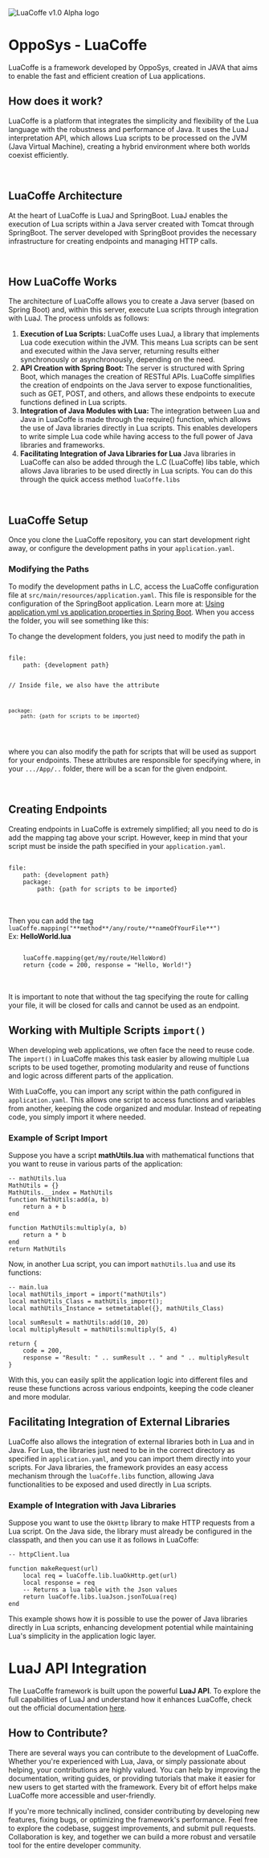 <img src="./assets/luacoffe.png" alt="LuaCoffe v1.0 Alpha logo">
<h1>OppoSys - LuaCoffe</h1>
<p>LuaCoffe is a framework developed by OppoSys, created in JAVA that aims to enable the fast and efficient creation of Lua applications.</p>
<h2>How does it work?</h2>
<p>LuaCoffe is a platform that integrates the simplicity and flexibility of the Lua language with the robustness and performance of Java. It uses the LuaJ interpretation API, which allows Lua scripts to be processed on the JVM (Java Virtual Machine), creating a hybrid environment where both worlds coexist efficiently.</p>
</br>
<h2>LuaCoffe Architecture</h2>
<p>
At the heart of LuaCoffe is LuaJ and SpringBoot. LuaJ enables the execution of Lua scripts within a Java server created with Tomcat through SpringBoot. The server developed with SpringBoot provides the necessary infrastructure for creating endpoints and managing HTTP calls.
</p>
</br>
<h2>How LuaCoffe Works</h2>
<p>
The architecture of LuaCoffe allows you to create a Java server (based on Spring Boot) and, within this server, execute Lua scripts through integration with LuaJ. The process unfolds as follows:
</p>
<ol>
<li><b>Execution of Lua Scripts:</b>
LuaCoffe uses LuaJ, a library that implements Lua code execution within the JVM. This means Lua scripts can be sent and executed within the Java server, returning results either synchronously or asynchronously, depending on the need.
</li>
<li><b>API Creation with Spring Boot: </b>
The server is structured with Spring Boot, which manages the creation of RESTful APIs. LuaCoffe simplifies the creation of endpoints on the Java server to expose functionalities, such as GET, POST, and others, and allows these endpoints to execute functions defined in Lua scripts.
</li>
<li><b>Integration of Java Modules with Lua: </b>
The integration between Lua and Java in LuaCoffe is made through the require() function, which allows the use of Java libraries directly in Lua scripts. This enables developers to write simple Lua code while having access to the full power of Java libraries and frameworks.
</li>
<li><b>Facilitating Integration of Java Libraries for Lua</b>
Java libraries in LuaCoffe can also be added through the L.C (LuaCoffe) libs table, which allows Java libraries to be used directly in Lua scripts. You can do this through the quick access method <code>luaCoffe.libs</code>
</li>
</ol>
</br>
<h2>LuaCoffe Setup</h2>
<p>
Once you clone the LuaCoffe repository, you can start development right away, or configure the development paths in your <code>application.yaml</code>.
</p>
<h3>Modifying the Paths</h3>
<p>
To modify the development paths in L.C, access the LuaCoffe configuration file at <code>src/main/resources/application.yaml</code>. This file is responsible for the configuration of the SpringBoot application. Learn more at: <a href="https://www.baeldung.com/spring-boot-yaml-vs-properties">Using application.yml vs application.properties in Spring Boot</a>.
When you access the folder, you will see something like this:
</br>
<img src="./assets/application_yaml_example.png" alt=""/>
</br>
<p>
To change the development folders, you just need to modify the path in 
<pre>
<code>
file: 
    path: {development path}

// Inside file, we also have the attribute 

    package:
        path: {path for scripts to be imported}
</code>
</pre>
where you can also modify the path for scripts that will be used as support for your endpoints.
These attributes are responsible for specifying where, in your <code>.../App/..</code> folder, there will be a scan for the given endpoint.
</p>
</p>
</br>
<h2>Creating Endpoints</h2>
<p>
Creating endpoints in LuaCoffe is extremely simplified; all you need to do is add the mapping tag above your script. However, keep in mind that your script must be inside the path specified in your <code>application.yaml</code>.
</br>
<pre>
<code>
file: 
    path: {development path}
    package:
        path: {path for scripts to be imported}
</code>
</pre>
</br>
Then you can add the tag <code>luaCoffe.mapping("**method**/any/route/**nameOfYourFile**")</code>
</br>
Ex: <b>HelloWorld.lua</b>
<pre>
<code>
    luaCoffe.mapping(get/my/route/HelloWord)
    return {code = 200, response = "Hello, World!"}
</code>
</pre>
</br>
It is important to note that without the tag specifying the route for calling your file, it will be closed for calls and cannot be used as an endpoint.
</p>
<h2>Working with Multiple Scripts <code>import()</code></h2>
<p>When developing web applications, we often face the need to reuse code. The <code>import()</code> in LuaCoffe makes this task easier by allowing multiple Lua scripts to be used together, promoting modularity and reuse of functions and logic across different parts of the application.</p>

<p>With LuaCoffe, you can import any script within the path configured in <code>application.yaml</code>. This allows one script to access functions and variables from another, keeping the code organized and modular. Instead of repeating code, you simply import it where needed.</p>

<h3>Example of Script Import</h3>
<p>Suppose you have a script <b>mathUtils.lua</b> with mathematical functions that you want to reuse in various parts of the application:</p>

<pre><code>-- mathUtils.lua
MathUtils = {}
MathUtils.__index = MathUtils
function MathUtils:add(a, b)
    return a + b
end

function MathUtils:multiply(a, b)
    return a * b
end
return MathUtils
</code></pre>

<p>Now, in another Lua script, you can import <code>mathUtils.lua</code> and use its functions:</p>

<pre><code>-- main.lua
local mathUtils_import = import("mathUtils")
local mathUtils_Class = mathUtils_import();
local mathUtils_Instance = setmetatable({}, mathUtils_Class)

local sumResult = mathUtils:add(10, 20)
local multiplyResult = mathUtils:multiply(5, 4)

return {
    code = 200,
    response = "Result: " .. sumResult .. " and " .. multiplyResult
}
</code></pre>

<p>With this, you can easily split the application logic into different files and reuse these functions across various endpoints, keeping the code cleaner and more modular.</p>

<h2>Facilitating Integration of External Libraries</h2>
<p>LuaCoffe also allows the integration of external libraries both in Lua and in Java. For Lua, the libraries just need to be in the correct directory as specified in <code>application.yaml</code>, and you can import them directly into your scripts. For Java libraries, the framework provides an easy access mechanism through the <code>luaCoffe.libs</code> function, allowing Java functionalities to be exposed and used directly in Lua scripts.</p>

<h3>Example of Integration with Java Libraries</h3>
<p>Suppose you want to use the <code>OkHttp</code> library to make HTTP requests from a Lua script. On the Java side, the library must already be configured in the classpath, and then you can use it as follows in LuaCoffe:</p>

<pre><code>-- httpClient.lua

function makeRequest(url)
    local req = luaCoffe.lib.luaOkHttp.get(url)
    local response = req
    -- Returns a lua table with the Json values
    return luaCoffe.libs.luaJson.jsonToLua(req)
end
</code></pre>

<p>This example shows how it is possible to use the power of Java libraries directly in Lua scripts, enhancing development potential while maintaining Lua's simplicity in the application logic layer.</p>

<h1>LuaJ API Integration</h1>
<p>The LuaCoffe framework is built upon the powerful <strong>LuaJ API</strong>. To explore the full capabilities of LuaJ and understand how it enhances LuaCoffe, check out the official documentation <a href="https://github.com/luaj/luaj?tab=readme-ov-file#1---introduction" target="_blank">here</a>.</p>


<h2>How to Contribute?</h2>
<p>There are several ways you can contribute to the development of LuaCoffe. Whether you're experienced with Lua, Java, or simply passionate about helping, your contributions are highly valued. You can help by improving the documentation, writing guides, or providing tutorials that make it easier for new users to get started with the framework. Every bit of effort helps make LuaCoffe more accessible and user-friendly.</p>

<p>If you're more technically inclined, consider contributing by developing new features, fixing bugs, or optimizing the framework's performance. Feel free to explore the codebase, suggest improvements, and submit pull requests. Collaboration is key, and together we can build a more robust and versatile tool for the entire developer community.</p>

